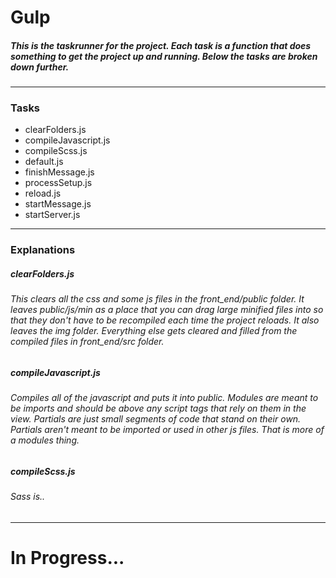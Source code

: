
# Gulp
##### This is the taskrunner for the project. Each task is a function that does something to get the project up and running. Below the tasks are broken down further.

***
### Tasks
* clearFolders.js
* compileJavascript.js
* compileScss.js
* default.js
* finishMessage.js
* processSetup.js
* reload.js
* startMessage.js
* startServer.js

***
### Explanations
##### clearFolders.js
###### This clears all the css and some js files in the front_end/public folder. It leaves public/js/min as a place that you can drag large minified files into so that they don't have to be recompiled each time the project reloads. It also leaves the img folder. Everything else gets cleared and filled from the compiled files in front_end/src folder.


##### compileJavascript.js
###### Compiles all of the javascript and puts it into public. Modules are meant to be imports and should be above any script tags that rely on them in the view. Partials are just small segments of code that stand on their own. Partials aren't meant to be imported or used in other js files. That is more of a modules thing.

##### compileScss.js
###### Sass is..

***

# In Progress...